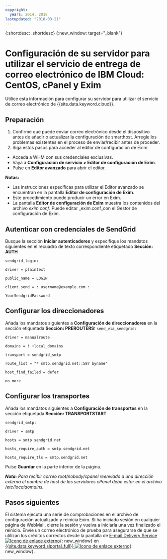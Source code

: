 ```yaml
---
copyright:
  years: 2014, 2018
lastupdated: "2018-03-21"
---
```


{:shortdesc: .shortdesc}
{:new_window: target="_blank"}

# Configuración de su servidor para utilizar el servicio de entrega de correo electrónico de IBM Cloud: CentOS, cPanel y Exim

Utilice esta información para configurar su servidor para utilizar el servicio de correo electrónico de {{site.data.keyword.cloud}}. 

## Preparación

1.  Confirme que puede enviar correo electrónico desde el dispositivo antes de añadir o actualizar la configuración de smarthost. Arregle los problemas existentes en el proceso de enviar/recibir antes de proceder.
2. Siga estos pasos para acceder al editor de configuración de Exim:
  * Acceda a WHM con sus credenciales exclusivas.
  * Vaya a **Configuración de servicio > Editor de configuración de Exim**.
  * Pulse en **Editor avanzado** para abrir el editor.
  
**Notas:**
- Las instrucciones específicas para utilizar el Editor avanzado se encuentran en la pantalla **Editor de configuración de Exim**.
- Este procedimiento puede producir un error en Exim.
- La pantalla **Editor de configuración de Exim** muestra los contenidos del archivo _exim.conf_. Puede editar _exim.conf_con el Gestor de configuración de Exim.

## Autenticar con credenciales de SendGrid

Busque la sección **Iniciar autenticadores** y especifique los mandatos siguientes en el recuadro de texto correspondiente etiquetado **Sección: AUTH**

`sendgrid_login:`

`driver = plaintext`

`public_name = LOGIN`

`client_send = : username@example.com :` 

`YourSendgridPassword`

## Configurar los direccionadores

Añada los mandatos siguientes a **Configuración de direccionadores** en la sección etiquetada **Sección: PREROUTERS:**
`send_via_sendgrid:`

`driver = manualroute`

`domains = ! +local_domains`

`transport = sendgrid_smtp`

`route_list = "* smtp.sendgrid.net::587 byname"`

`host_find_failed = defer`

`no_more`

## Configurar los transportes

Añada los mandatos siguientes a **Configuración de transportes** en la sección etiquetada **Sección: TRANSPORTSTART**

`sendgrid_smtp:`

`driver = smtp`

`hosts = smtp.sendgrid.net`

`hosts_require_auth = smtp.sendgrid.net`

`hosts_require_tls = smtp.sendgrid.net`

Pulse **Guardar** en la parte inferior de la página.

<em>**Nota:** Para recibir correo root/nobody/cpanel reenviado a una dirección externa el nombre de host de los servidores cPanel debe estar en el archivo /etc/localdomains.</em>

## Pasos siguientes

El sistema ejecuta una serie de comprobaciones en el archivo de configuración actualizado y reinicia Exim. Si ha iniciado sesión en cualquier página de WebMail, cierre la sesión y vuelva a iniciarla una vez finalizado el reinicio. Envíe un correo electrónico de prueba para asegurarse de que se utilizan los créditos correctos desde la pantalla de [E-mail Delivery Service ![Icono de enlace externo](../../icons/launch-glyph.svg "Icono de enlace externo")](https://control.softlayer.com/services/emaildelivery){: new_window} en [{{site.data.keyword.slportal_full}} ![Icono de enlace externo](../../icons/launch-glyph.svg "Icono de enlace externo")](https://control.softlayer.com/){: new_window}.
